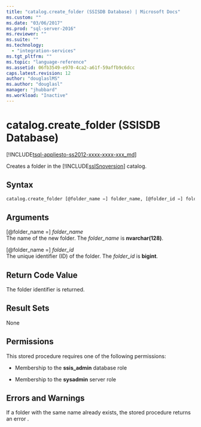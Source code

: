 ```yaml
---
title: "catalog.create_folder (SSISDB Database) | Microsoft Docs"
ms.custom: ""
ms.date: "03/06/2017"
ms.prod: "sql-server-2016"
ms.reviewer: ""
ms.suite: ""
ms.technology: 
  - "integration-services"
ms.tgt_pltfrm: ""
ms.topic: "language-reference"
ms.assetid: 06fb3549-e970-4ca2-a61f-59affb9c6dcc
caps.latest.revision: 12
author: "douglaslMS"
ms.author: "douglasl"
manager: "jhubbard"
ms.workload: "Inactive"
---
```

# catalog.create_folder (SSISDB Database)
[!INCLUDE[tsql-appliesto-ss2012-xxxx-xxxx-xxx_md](../../includes/tsql-appliesto-ss2012-xxxx-xxxx-xxx-md.md)]

  Creates a folder in the [!INCLUDE[ssISnoversion](../../includes/ssisnoversion-md.md)] catalog.  
  
## Syntax  
  
```sql  
catalog.create_folder [@folder_name =] folder_name, [@folder_id =] folder_id OUTPUT  
```  
  
## Arguments  
 [@folder_name =] *folder_name*  
 The name of the new folder. The *folder_name* is **nvarchar(128)**.  
  
 [@folder_name =] *folder_id*  
 The unique identifier (ID) of the folder. The *folder_id* is **bigint**.  
  
## Return Code Value  
 The folder identifier is returned.  
  
## Result Sets  
 None  
  
## Permissions  
 This stored procedure requires one of the following permissions:  
  
-   Membership to the **ssis_admin** database role  
  
-   Membership to the **sysadmin** server role  
  
## Errors and Warnings  
If a folder with the same name already exists, the stored procedure returns an error .  
  
  

